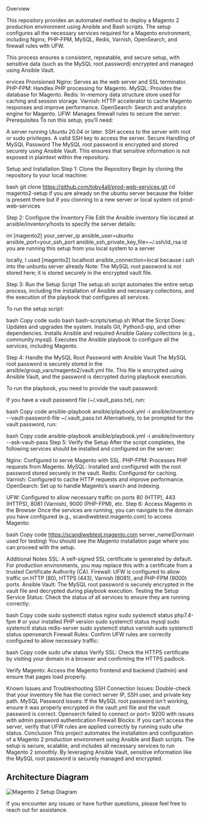 Overview

This repository provides an automated method to deploy a Magento 2 production environment using Ansible and Bash scripts. The setup configures all the necessary services required for a Magento environment, including Nginx, PHP-FPM, MySQL, Redis, Varnish, OpenSearch, and firewall rules with UFW.

This process ensures a consistent, repeatable, and secure setup, with sensitive data (such as the MySQL root password) encrypted and managed using Ansible Vault.

ervices Provisioned
Nginx: Serves as the web server and SSL terminator.
PHP-FPM: Handles PHP processing for Magento.
MySQL: Provides the database for Magento.
Redis: In-memory data structure store used for caching and session storage.
Varnish: HTTP accelerator to cache Magento responses and improve performance.
OpenSearch: Search and analytics engine for Magento.
UFW: Manages firewall rules to secure the server.
Prerequisites
To run this setup, you’ll need:

A server running Ubuntu 20.04 or later.
SSH access to the server with root or sudo privileges.
A valid SSH key to access the server.
Secure Handling of MySQL Password
The MySQL root password is encrypted and stored securely using Ansible Vault. This ensures that sensitive information is not exposed in plaintext within the repository.

Setup and Installation
Step 1: Clone the Repository
Begin by cloning the repository to your local machine:

bash
git clone https://github.com/toby4all/prod-web-services.git
cd magento2-setup if you are already on the ubuntu server because the folder is present there
but if you clonning to a new server or local system cd prod-web-services

Step 2: Configure the Inventory File
Edit the Ansible inventory file located at ansible/inventory/hosts to specify the server details:

ini
[magento2]
your_server_ip ansible_user=ubuntu ansible_port=your_ssh_port ansible_ssh_private_key_file=~/.ssh/id_rsa id you are running this setup from you local system to a server

locally, I used 
[magento2]
localhost ansible_connection=local because i ssh into the unbuntu server already
Note: The MySQL root password is not stored here; it is stored securely in the encrypted vault file.

Step 3: Run the Setup Script
The setup.sh script automates the entire setup process, including the installation of Ansible and necessary collections, and the execution of the playbook that configures all services.

To run the setup script:

bash
Copy code
sudo bash bash-scripts/setup.sh
What the Script Does:
Updates and upgrades the system.
Installs Git, Python3-pip, and other dependencies.
Installs Ansible and required Ansible Galaxy collections (e.g., community.mysql).
Executes the Ansible playbook to configure all the services, including Magento.

Step 4: Handle the MySQL Root Password with Ansible Vault
The MySQL root password is securely stored in the ansible/group_vars/magento2/vault.yml file. This file is encrypted using Ansible Vault, and the password is decrypted during playbook execution.

To run the playbook, you need to provide the vault password:

If you have a vault password file (~/.vault_pass.txt), run:

bash
Copy code
ansible-playbook ansible/playbook.yml -i ansible/inventory --vault-password-file ~/.vault_pass.txt
Alternatively, to be prompted for the vault password, run:

bash
Copy code
ansible-playbook ansible/playbook.yml -i ansible/inventory --ask-vault-pass
Step 5: Verify the Setup
After the script completes, the following services should be installed and configured on the server:

Nginx: Configured to serve Magento with SSL.
PHP-FPM: Processes PHP requests from Magento.
MySQL: Installed and configured with the root password stored securely in the vault.
Redis: Configured for caching.
Varnish: Configured to cache HTTP requests and improve performance.
OpenSearch: Set up to handle Magento’s search and indexing.

UFW: Configured to allow necessary traffic on ports 80 (HTTP), 443 (HTTPS), 8081 (Varnish), 9000 (PHP-FPM), etc.
Step 6: Access Magento in the Browser
Once the services are running, you can navigate to the domain you have configured (e.g., scandiwebtest.magento.com) to access Magento:

bash
Copy code
https://scandiwebtest.magento.com server_name(Dormain used for testing)
You should see the Magento installation page where you can proceed with the setup.

Additional Notes
SSL: A self-signed SSL certificate is generated by default. For production environments, you may replace this with a certificate from a trusted Certificate Authority (CA).
Firewall: UFW is configured to allow traffic on HTTP (80), HTTPS (443), Varnish (8081), and PHP-FPM (9000) ports.
Ansible Vault: The MySQL root password is securely encrypted in the vault file and decrypted during playbook execution.
Testing the Setup
Service Status: Check the status of all services to ensure they are running correctly:

bash
Copy code
sudo systemctl status nginx
sudo systemctl status php7.4-fpm  # or your installed PHP version
sudo systemctl status mysql
sudo systemctl status redis-server
sudo systemctl status varnish
sudo systemctl status opensearch
Firewall Rules: Confirm UFW rules are correctly configured to allow necessary traffic:

bash
Copy code
sudo ufw status
Verify SSL: Check the HTTPS certificate by visiting your domain in a browser and confirming the HTTPS padlock.

Verify Magento: Access the Magento frontend and backend (/admin) and ensure that pages load properly.

Known Issues and Troubleshooting
SSH Connection Issues: Double-check that your inventory file has the correct server IP, SSH user, and private key path.
MySQL Password Issues: If the MySQL root password isn't working, ensure it was properly encrypted in the vault.yml file and the vault password is correct.
Openserch failed to connect or port= 9200 with issues with 
admin password authentication
Firewall Blocks: If you can’t access the server, verify that UFW rules are applied correctly by running sudo ufw status.
Conclusion
This project automates the installation and configuration of a Magento 2 production environment using Ansible and Bash scripts. The setup is secure, scalable, and includes all necessary services to run Magento 2 smoothly. By leveraging Ansible Vault, sensitive information like the MySQL root password is securely managed and encrypted.

## Architecture Diagram 
![Magento 2 Setup Diagram](prod-web-services/ansible/Images/diagram.png)

If you encounter any issues or have further questions, please feel free to reach out for assistance.
